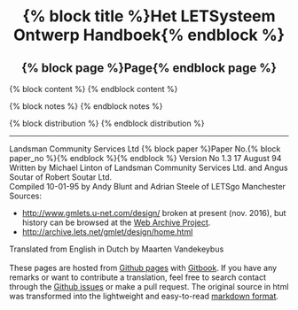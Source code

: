 <center><h1>{% block title %}Het LETSysteem Ontwerp Handboek{% endblock %}</h1></center>
<center><h2>{% block page %}Page{% endblock page %}</h2></center>

{% block content %}
{% endblock content %}

{% block notes %}
{% endblock notes %}

{% block distribution %}
{% endblock distribution %}

---
<div class="sm">Landsman Community Services Ltd 
{% block paper %}Paper No.{% block paper_no %}{% endblock %}{% endblock %} 
Version No 1.3 17 August 94 <br>
Written by Michael Linton of Landsman Community Services Ltd. and 
Angus Soutar of Robert Soutar Ltd. <br>
Compiled 10-01-95 by Andy Blunt and Adrian Steele of LETSgo Manchester<br>
Sources:
<ul>
<li><a href="http://www.gmlets.u-net.com/design/">
http://www.gmlets.u-net.com/design/</a> 
broken at present (nov. 2016), but history can be browsed at the 
<a href="https://web.archive.org/web/20130510203518/http://www.gmlets.u-net.com/design/">
Web Archive Project</a>.</li>
<li><a href="http://archive.lets.net/gmlet/design/home.html">
http://archive.lets.net/gmlet/design/home.html
</a>
</ul>
Translated from English in Dutch by Maarten Vandekeybus
<br><br>
These pages are hosted from 
<a href="https://github.com/eeemarv/letsystem-design-manual">
Github pages</a> with 
<a href="https://www.gitbook.com/">Gitbook</a>.
If you have any remarks or want to contribute a translation, 
feel free to search contact through the 
<a href="https://github.com/eeemarv/letsystem-design-manual/issues">
Github issues</a> 
or make a pull request.
The original source in html was transformed into the lightweight and 
easy-to-read <a href="https://guides.github.com/features/mastering-markdown/">
markdown format</a>.
</div>


